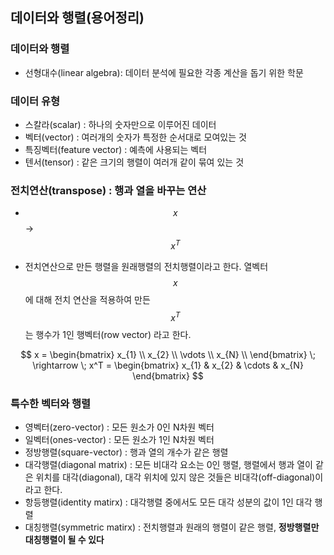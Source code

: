## 데이터와 행렬(용어정리)

### 데이터와 행렬

- 선형대수(linear algebra): 데이터 분석에 필요한 각종 계산을 돕기 위한 학문

### 데이터 유형

- 스칼라(scalar) : 하나의 숫자만으로 이루어진 데이터
- 벡터(vector) : 여러개의 숫자가 특정한 순서대로 모여있는 것
- 특징벡터(feature vector) : 예측에 사용되는 벡터
- 텐서(tensor) : 같은 크기의 행렬이 여러개 같이 묶여 있는 것

### 전치연산(transpose) : 행과 열을 바꾸는 연산

- $$x$$ -> $$x^T$$ 

- 전치연산으로 만든 행렬을 원래행렬의 전치행렬이라고 한다. 열벡터 $$x$$ 에 대해 전치 연산을 적용하여 만든 $$x^T$$ 는 행수가 1인 행벡터(row vector) 라고 한다.

$$
x = 
\begin{bmatrix}
x_{1} \\
x_{2} \\
\vdots \\
x_{N} \\
\end{bmatrix}
\; \rightarrow \;
x^T = 
\begin{bmatrix}
x_{1} & x_{2} & \cdots & x_{N}
\end{bmatrix}
$$

### 특수한 벡터와 행렬

- 영벡터(zero-vector) : 모든 원소가 0인 N차원 벡터
- 일벡터(ones-vector) : 모든 원소가 1인 N차원 벡터
- 정방행렬(square-vector) : 행과 열의 개수가 같은 행렬
- 대각행렬(diagonal matrix) : 모든 비대각 요소는 0인 행렬, 행렬에서 행과 열이 같은 위치를 대각(diagonal), 대각 위치에 있지 않은 것들은 비대각(off-diagonal)이라고 한다. 
- 항등행렬(identity matirx) : 대각행렬 중에서도 모든 대각 성분의 값이 1인 대각 행렬
- 대칭행렬(symmetric matirx) : 전치행렬과 원래의 행렬이 같은 행렬, **정방행렬만 대칭행렬이 될 수 있다**



